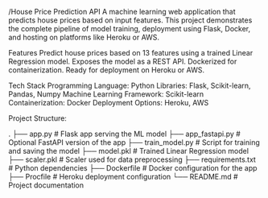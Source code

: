 /House Price Prediction API
A machine learning web application that predicts house prices based on input features. This project demonstrates the complete pipeline of model training, deployment using Flask, Docker, and hosting on platforms like Heroku or AWS.

Features
Predict house prices based on 13 features using a trained Linear Regression model.
Exposes the model as a REST API.
Dockerized for containerization.
Ready for deployment on Heroku or AWS.

Tech Stack
Programming Language: Python
Libraries: Flask, Scikit-learn, Pandas, Numpy
Machine Learning Framework: Scikit-learn
Containerization: Docker
Deployment Options: Heroku, AWS

Project Structure:

.
├── app.py                 # Flask app serving the ML model
├── app_fastapi.py         # Optional FastAPI version of the app
├── train_model.py         # Script for training and saving the model
├── model.pkl              # Trained Linear Regression model
├── scaler.pkl             # Scaler used for data preprocessing
├── requirements.txt       # Python dependencies
├── Dockerfile             # Docker configuration for the app
├── Procfile               # Heroku deployment configuration
└── README.md              # Project documentation

